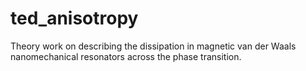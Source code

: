 # ted_anisotropy
Theory work on describing the dissipation in magnetic van der Waals nanomechanical resonators across the phase transition.
